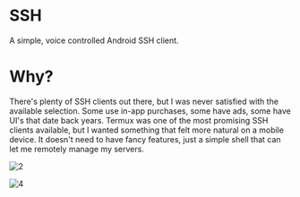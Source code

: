 # SSH
A simple, voice controlled Android SSH client.

# Why?
There's plenty of SSH clients out there, but I was never satisfied with the available selection. Some use in-app purchases, some have ads, some have UI's that date back years. Termux was one of the most promising SSH clients available, but I wanted something that felt more natural on a mobile device. It doesn't need to have fancy features, just a simple shell that can let me remotely manage my servers.

![2](https://user-images.githubusercontent.com/103458862/230665650-471bc6c8-adc6-48cf-afe9-aa26f5a3a026.jpg)

![4](https://user-images.githubusercontent.com/103458862/230665662-282bc6a9-002b-448e-887b-9b8cc85393c5.jpg)
